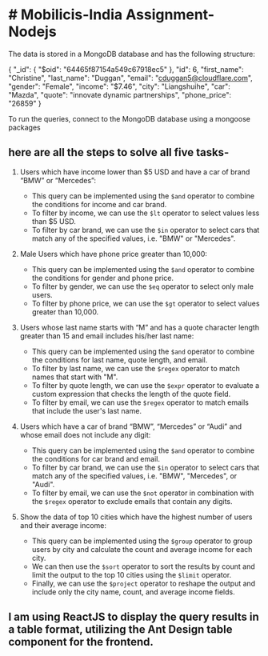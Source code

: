 # # Mobilicis-India Assignment-Nodejs

The data is stored in a MongoDB database and has the following structure:


{
  "_id": {
    "$oid": "64465f87154a549c67918ec5"
  },
  "id": 6,
  "first_name": "Christine",
  "last_name": "Duggan",
  "email": "cduggan5@cloudflare.com",
  "gender": "Female",
  "income": "$7.46",
  "city": "Liangshuihe",
  "car": "Mazda",
  "quote": "innovate dynamic partnerships",
  "phone_price": "26859"
}

To run the queries, connect to the MongoDB database using a mongoose packages

## here are all the steps to solve all five tasks-

1. Users which have income lower than $5 USD and have a car of brand “BMW” or “Mercedes”:
    - This query can be implemented using the `$and` operator to combine the conditions for income and car brand.
    - To filter by income, we can use the `$lt` operator to select values less than $5 USD.
    - To filter by car brand, we can use the `$in` operator to select cars that match any of the specified values, i.e. "BMW" or "Mercedes".

2. Male Users which have phone price greater than 10,000:
    - This query can be implemented using the `$and` operator to combine the conditions for gender and phone price.
    - To filter by gender, we can use the `$eq` operator to select only male users.
    - To filter by phone price, we can use the `$gt` operator to select values greater than 10,000.

3. Users whose last name starts with “M” and has a quote character length greater than 15 and email includes his/her last name:
    - This query can be implemented using the `$and` operator to combine the conditions for last name, quote length, and email.
    - To filter by last name, we can use the `$regex` operator to match names that start with "M".
    - To filter by quote length, we can use the `$expr` operator to evaluate a custom expression that checks the length of the quote field.
    - To filter by email, we can use the `$regex` operator to match emails that include the user's last name.

4. Users which have a car of brand “BMW”, “Mercedes” or “Audi” and whose email does not include any digit:
    - This query can be implemented using the `$and` operator to combine the conditions for car brand and email.
    - To filter by car brand, we can use the `$in` operator to select cars that match any of the specified values, i.e. "BMW", "Mercedes", or "Audi".
    - To filter by email, we can use the `$not` operator in combination with the `$regex` operator to exclude emails that contain any digits.

5. Show the data of top 10 cities which have the highest number of users and their average income:
    - This query can be implemented using the `$group` operator to group users by city and calculate the count and average income for each city.
    - We can then use the `$sort` operator to sort the results by count and limit the output to the top 10 cities using the `$limit` operator.
    - Finally, we can use the `$project` operator to reshape the output and include only the city name, count, and average income fields.

## I am using ReactJS to display the query results in a table format, utilizing the Ant Design table component for the frontend.
